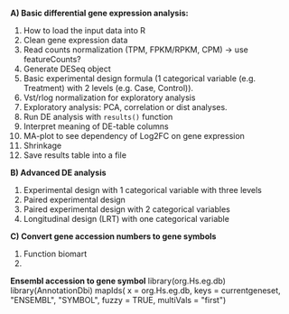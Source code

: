 
**A) Basic differential gene expression analysis:**

1. How to load the input data into R
2. Clean gene expression data
3. Read counts normalization (TPM, FPKM/RPKM, CPM) -> use featureCounts?
4. Generate DESeq object
5. Basic experimental design formula (1 categorical variable (e.g. Treatment) with 2 levels (e.g. Case, Control)).
6. Vst/rlog normalization for exploratory analysis
7. Exploratory analysis: PCA, correlation or dist analyses.
8. Run DE analysis with `results()` function
9. Interpret meaning of DE-table columns
10. MA-plot to see dependency of Log2FC on gene expression
11. Shrinkage
12. Save results table into a file

**B) Advanced DE analysis**

1. Experimental design with 1 categorical variable with three levels
2. Paired experimental design
3. Paired experimental design with 2 categorical variables
4. Longitudinal design (LRT) with one categorical variable

**C) Convert gene accession numbers to gene symbols**

1. Function biomart
2. 




**Ensembl accession to gene symbol**
library(org.Hs.eg.db)
library(AnnotationDbi)
mapIds(
          x = org.Hs.eg.db, 
          keys = currentgeneset, 
          "ENSEMBL", 
          "SYMBOL",
          fuzzy = TRUE,
          multiVals = "first")
